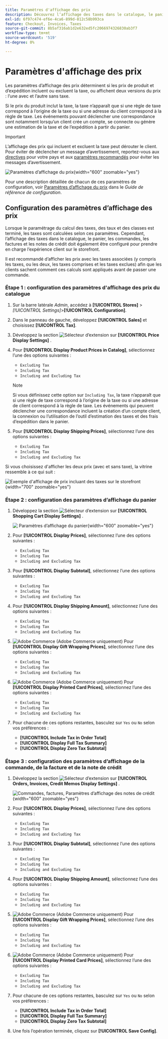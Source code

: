 ```yaml
---
title: Paramètres d'affichage des prix
description: Découvrez l’affichage des taxes dans le catalogue, le panier, les commandes, les factures et les notes de crédit qui prennent en charge l’expérience d’achat des clients.
exl-id: 6f97c474-ef6e-4ca6-899d-812c58b993ca
feature: Checkout, Invoices, Taxes
source-git-commit: 8b5af316ab1d2e632ed5fc2066974326830ab3f7
workflow-type: tm+mt
source-wordcount: '519'
ht-degree: 0%

---
```


# Paramètres d&#39;affichage des prix

Les paramètres d’affichage des prix déterminent si les prix de produit et d’expédition incluent ou excluent la taxe, ou affichent deux versions du prix : l’une avec et l’autre sans taxe.

Si le prix du produit inclut la taxe, la taxe n’apparaît que si une règle de taxe correspond à l’origine de la taxe ou si une adresse du client correspond à la règle de taxe. Les événements pouvant déclencher une correspondance sont notamment lorsqu’un client crée un compte, se connecte ou génère une estimation de la taxe et de l’expédition à partir du panier.

>[!IMPORTANT]
>
>L’affichage des prix qui incluent et excluent la taxe peut dérouter le client. Pour éviter de déclencher un message d’avertissement, reportez-vous aux [directives](international-tax-guidelines.md) pour votre pays et aux [paramètres recommandés](taxes.md#warning-messages) pour éviter les messages d’avertissement.

![Paramètres d’affichage du prix](../configuration-reference/sales/assets/tax-price-display-settings.png){width="600" zoomable="yes"}

Pour une description détaillée de chacun de ces paramètres de configuration, voir [Paramètres d’affichage du prix](../configuration-reference/sales/tax.md#price-display-settings) dans le _Guide de référence de configuration_.

## Configuration des paramètres d’affichage des prix

Lorsque le paramétrage du calcul des taxes, des taux et des classes est terminé, les taxes sont calculées selon ces paramètres. Cependant, l’affichage des taxes dans le catalogue, le panier, les commandes, les factures et les notes de crédit doit également être configuré pour prendre en charge l’expérience client sur le storefront.

Il est recommandé d’afficher les prix avec les taxes associées (y compris les taxes, ou les deux, les taxes comprises et les taxes exclues) afin que les clients sachent comment ces calculs sont appliqués avant de passer une commande.

### Étape 1 : configuration des paramètres d&#39;affichage des prix du catalogue

1. Sur la barre latérale _Admin_, accédez à **[!UICONTROL Stores]** > _[!UICONTROL Settings]_>**[!UICONTROL Configuration]**.

1. Dans le panneau de gauche, développez **[!UICONTROL Sales]** et choisissez **[!UICONTROL Tax]**.

1. Développez la section ![Sélecteur d’extension](../assets/icon-display-expand.png) sur **[!UICONTROL Price Display Settings]** .

1. Pour **[!UICONTROL Display Product Prices in Catalog]**, sélectionnez l’une des options suivantes :

   - `Excluding Tax`
   - `Including Tax`
   - `Including and Excluding Tax`

   >[!NOTE]
   >
   >Si vous définissez cette option sur `Including Tax`, la taxe n’apparaît que si une règle de taxe correspond à l’origine de la taxe ou si une adresse de client correspond à la règle de taxe. Les événements qui peuvent déclencher une correspondance incluent la création d’un compte client, la connexion ou l’utilisation de l’outil d’estimation des taxes et des frais d’expédition dans le panier.

1. Pour **[!UICONTROL Display Shipping Prices]**, sélectionnez l’une des options suivantes :

   - `Excluding Tax`
   - `Including Tax`
   - `Including and Excluding Tax`

Si vous choisissez d&#39;afficher les deux prix (avec et sans taxe), la vitrine ressemble à ce qui suit :

![Exemple d&#39;affichage de prix incluant des taxes sur le storefront](./assets/catalog-prices-tax.png){width="700" zoomable="yes"}

### Étape 2 : configuration des paramètres d’affichage du panier

1. Développez la section ![Sélecteur d’extension](../assets/icon-display-expand.png) sur **[!UICONTROL Shopping Cart Display Settings]** .

   ![&#x200B; Paramètres d’affichage du panier](../configuration-reference/sales/assets/tax-shopping-cart-display-settings.png){width="600" zoomable="yes"}

1. Pour **[!UICONTROL Display Prices]**, sélectionnez l’une des options suivantes :

   - `Excluding Tax`
   - `Including Tax`
   - `Including and Excluding Tax`

1. Pour **[!UICONTROL Display Subtotal]**, sélectionnez l’une des options suivantes :

   - `Excluding Tax`
   - `Including Tax`
   - `Including and Excluding Tax`

1. Pour **[!UICONTROL Display Shipping Amount]**, sélectionnez l’une des options suivantes :

   - `Excluding Tax`
   - `Including Tax`
   - `Including and Excluding Tax`

1. ![Adobe Commerce](../assets/adobe-logo.svg) (Adobe Commerce uniquement) Pour **[!UICONTROL Display Gift Wrapping Prices]**, sélectionnez l’une des options suivantes :

   - `Excluding Tax`
   - `Including Tax`
   - `Including and Excluding Tax`

1. ![Adobe Commerce](../assets/adobe-logo.svg) (Adobe Commerce uniquement) Pour **[!UICONTROL Display Printed Card Prices]**, sélectionnez l’une des options suivantes :

   - `Excluding Tax`
   - `Including Tax`
   - `Including and Excluding Tax`

1. Pour chacune de ces options restantes, basculez sur `Yes` ou `No` selon vos préférences :

   - **[!UICONTROL Include Tax in Order Total]**
   - **[!UICONTROL Display Full Tax Summary]**
   - **[!UICONTROL Display Zero Tax Subtotal]**

### Étape 3 : configuration des paramètres d’affichage de la commande, de la facture et de la note de crédit

1. Développez la section ![Sélecteur d’extension](../assets/icon-display-expand.png) sur **[!UICONTROL Orders, Invoices, Credit Memos Display Settings]** .

   ![Commandes, factures, Paramètres d’affichage des notes de crédit](../configuration-reference/sales/assets/tax-orders-invoices-credit-memos-display-settings.png){width="600" zoomable="yes"}

1. Pour **[!UICONTROL Display Prices]**, sélectionnez l’une des options suivantes :

   - `Excluding Tax`
   - `Including Tax`
   - `Including and Excluding Tax`

1. Pour **[!UICONTROL Display Subtotal]**, sélectionnez l’une des options suivantes :

   - `Excluding Tax`
   - `Including Tax`
   - `Including and Excluding Tax`

1. Pour **[!UICONTROL Display Shipping Amount]**, sélectionnez l’une des options suivantes :

   - `Excluding Tax`
   - `Including Tax`
   - `Including and Excluding Tax`

1. ![Adobe Commerce](../assets/adobe-logo.svg) (Adobe Commerce uniquement) Pour **[!UICONTROL Display Gift Wrapping Prices]**, sélectionnez l’une des options suivantes :

   - `Excluding Tax`
   - `Including Tax`
   - `Including and Excluding Tax`

1. ![Adobe Commerce](../assets/adobe-logo.svg) (Adobe Commerce uniquement) Pour **[!UICONTROL Display Printed Card Prices]**, sélectionnez l’une des options suivantes :

   - `Excluding Tax`
   - `Including Tax`
   - `Including and Excluding Tax`

1. Pour chacune de ces options restantes, basculez sur `Yes` ou `No` selon vos préférences :

   - **[!UICONTROL Include Tax in Order Total]**
   - **[!UICONTROL Display Full Tax Summary]**
   - **[!UICONTROL Display Zero Tax Subtotal]**

1. Une fois l’opération terminée, cliquez sur **[!UICONTROL Save Config]**.
